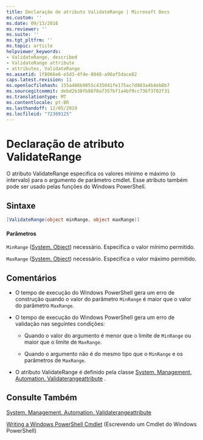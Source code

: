 ```yaml
---
title: Declaração de atributo ValidateRange | Microsoft Docs
ms.custom: ''
ms.date: 09/13/2016
ms.reviewer: ''
ms.suite: ''
ms.tgt_pltfrm: ''
ms.topic: article
helpviewer_keywords:
- ValidateRange, described
- ValidateRange attribute
- attributes, ValidateRange
ms.assetid: 1f8066e6-e5d3-4f4e-8948-a90af5dace82
caps.latest.revision: 11
ms.openlocfilehash: 155a406b9855c435041fe175ac7d983a4b4eb8b7
ms.sourcegitcommit: debd2b38fb8070a7357bf1a4bf9cc736f3702f31
ms.translationtype: MT
ms.contentlocale: pt-BR
ms.lasthandoff: 12/05/2019
ms.locfileid: "72369125"
---
```

# <a name="validaterange-attribute-declaration"></a>Declaração de atributo ValidateRange

O atributo ValidateRange especifica os valores mínimo e máximo (o intervalo) para o argumento de parâmetro cmdlet. Esse atributo também pode ser usado pelas funções do Windows PowerShell.

## <a name="syntax"></a>Sintaxe

```csharp
[ValidateRange(object minRange, object maxRange)]
```

#### <a name="parameters"></a>Parâmetros

`MinRange` ([System. Object](/dotnet/api/system.object)) necessário. Especifica o valor mínimo permitido.

`MaxRange` ([System. Object](/dotnet/api/system.object)) necessário. Especifica o valor máximo permitido.

## <a name="remarks"></a>Comentários

- O tempo de execução do Windows PowerShell gera um erro de construção quando o valor do parâmetro `MinRange` é maior que o valor do parâmetro `MaxRange`.

- O tempo de execução do Windows PowerShell gera um erro de validação nas seguintes condições:

    - Quando o valor do argumento é menor que o limite de `MinRange` ou maior que o limite de `MaxRange`.

    - Quando o argumento não é do mesmo tipo que o `MinRange` e os parâmetros de `MaxRange`.

- O atributo ValidateRange é definido pela classe [System. Management. Automation. Validaterangeattribute](/dotnet/api/System.Management.Automation.ValidateRangeAttribute) .

## <a name="see-also"></a>Consulte Também

[System. Management. Automation. Validaterangeattribute](/dotnet/api/System.Management.Automation.ValidateRangeAttribute)

[Writing a Windows PowerShell Cmdlet](./writing-a-windows-powershell-cmdlet.md) (Escrevendo um Cmdlet do Windows PowerShell)
